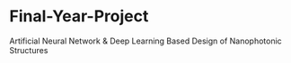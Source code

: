 # Final-Year-Project
Artificial Neural Network &amp; Deep Learning Based Design of Nanophotonic Structures
